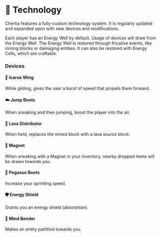 # 🔋 Technology

Chertia features a fully-custom technology system. It is regularly updated and expanded upon with new devices and modifications.&#x20;

Each player has an Energy Well by default. Usage of devices will draw from the Energy Well. The Energy Well is restored through fricative events, like mining blocks or damaging entities. It can also be restored with Energy Cells, which are craftable.

### Devices

#### 🪽 Icarus Wing

While gliding, gives the user a burst of speed that propels them forward.

#### ☁️ Jump Boots

When sneaking and then jumping, boost the player into the air.

#### 🌋 Lava Distributor

When held, replaces the mined block with a lava source block.

#### 🧲 Magnet

When sneaking with a Magnet in your inventory, nearby dropped items will be drawn towards you.

#### 🥾 Pegasus Boots

Increase your sprinting speed.

#### 🛡️ Energy Shield

Grants you an energy shield (absorption).

#### 🧭 Mind Bender

Makes an entity pathfind towards you.
